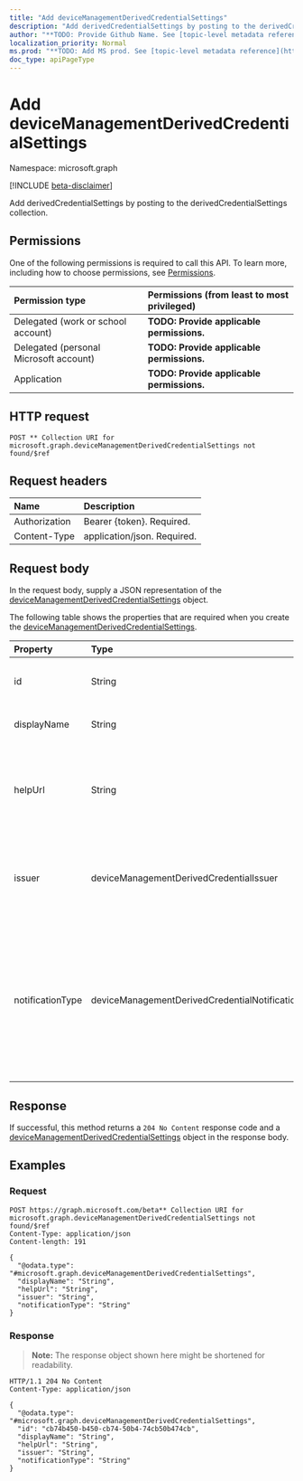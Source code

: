 ```yaml
---
title: "Add deviceManagementDerivedCredentialSettings"
description: "Add derivedCredentialSettings by posting to the derivedCredentialSettings collection."
author: "**TODO: Provide Github Name. See [topic-level metadata reference](https://msgo.azurewebsites.net/add/document/guidelines/metadata.html#topic-level-metadata)**"
localization_priority: Normal
ms.prod: "**TODO: Add MS prod. See [topic-level metadata reference](https://msgo.azurewebsites.net/add/document/guidelines/metadata.html#topic-level-metadata)**"
doc_type: apiPageType
---
```


# Add deviceManagementDerivedCredentialSettings
Namespace: microsoft.graph

[!INCLUDE [beta-disclaimer](../../includes/beta-disclaimer.md)]

Add derivedCredentialSettings by posting to the derivedCredentialSettings collection.

## Permissions
One of the following permissions is required to call this API. To learn more, including how to choose permissions, see [Permissions](/graph/permissions-reference).

|Permission type|Permissions (from least to most privileged)|
|:---|:---|
|Delegated (work or school account)|**TODO: Provide applicable permissions.**|
|Delegated (personal Microsoft account)|**TODO: Provide applicable permissions.**|
|Application|**TODO: Provide applicable permissions.**|

## HTTP request

<!-- {
  "blockType": "ignored"
}
-->
``` http
POST ** Collection URI for microsoft.graph.deviceManagementDerivedCredentialSettings not found/$ref
```

## Request headers
|Name|Description|
|:---|:---|
|Authorization|Bearer {token}. Required.|
|Content-Type|application/json. Required.|

## Request body
In the request body, supply a JSON representation of the [deviceManagementDerivedCredentialSettings](../resources/devicemanagementderivedcredentialsettings.md) object.

The following table shows the properties that are required when you create the [deviceManagementDerivedCredentialSettings](../resources/devicemanagementderivedcredentialsettings.md).

|Property|Type|Description|
|:---|:---|:---|
|id|String|**TODO: Add Description** Inherited from [entity](../resources/entity.md)|
|displayName|String|The display name for the profile.|
|helpUrl|String|The URL that will be accessible to end users as they retrieve a derived credential using the Company Portal.|
|issuer|deviceManagementDerivedCredentialIssuer|The derived credential provider to use. Possible values are: `intercede`, `entrustDatacard`, `purebred`, `xTec`.|
|notificationType|deviceManagementDerivedCredentialNotificationType|The methods used to inform the end user to open Company Portal to deliver Wi-Fi, VPN, or email profiles that use certificates to the device. Possible values are: `none`, `companyPortal`, `email`.|



## Response

If successful, this method returns a `204 No Content` response code and a [deviceManagementDerivedCredentialSettings](../resources/devicemanagementderivedcredentialsettings.md) object in the response body.

## Examples

### Request
<!-- {
  "blockType": "request",
  "name": "create_devicemanagementderivedcredentialsettings_from_"
}
-->
``` http
POST https://graph.microsoft.com/beta** Collection URI for microsoft.graph.deviceManagementDerivedCredentialSettings not found/$ref
Content-Type: application/json
Content-length: 191

{
  "@odata.type": "#microsoft.graph.deviceManagementDerivedCredentialSettings",
  "displayName": "String",
  "helpUrl": "String",
  "issuer": "String",
  "notificationType": "String"
}
```


### Response
>**Note:** The response object shown here might be shortened for readability.
<!-- {
  "blockType": "response",
  "truncated": true,
  "@odata.type": "microsoft.graph.deviceManagementDerivedCredentialSettings"
}
-->
``` http
HTTP/1.1 204 No Content
Content-Type: application/json

{
  "@odata.type": "#microsoft.graph.deviceManagementDerivedCredentialSettings",
  "id": "cb74b450-b450-cb74-50b4-74cb50b474cb",
  "displayName": "String",
  "helpUrl": "String",
  "issuer": "String",
  "notificationType": "String"
}
```

